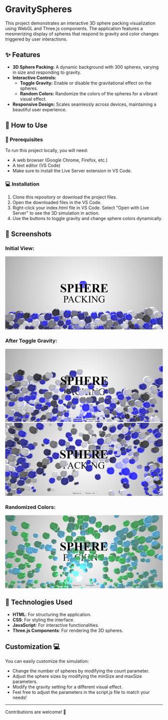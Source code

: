 #  GravitySpheres

This project demonstrates an interactive 3D sphere packing visualization using WebGL and Three.js components. The application features a mesmerizing display of spheres that respond to gravity and color changes triggered by user interactions.

## ✨ Features

- **3D Sphere Packing:** A dynamic background with 300 spheres, varying in size and responding to gravity.
- **Interactive Controls:**
  - **Toggle Gravity:** Enable or disable the gravitational effect on the spheres.
  - **Random Colors:** Randomize the colors of the spheres for a vibrant visual effect.
- **Responsive Design:** Scales seamlessly across devices, maintaining a beautiful user experience.

<!--## Installation

To run this project locally:-->

## 🚀 How to Use
### 🚨 Prerequisites
To run this project locally, you will need:
- A web browser (Google Chrome, Firefox, etc.)
- A text editor (VS Code)
- Make sure to install the Live Server extension in VS Code.

### 💻 Installation
1. Clone this repository or download the project files.
2. Open  the downloaded files in the VS Code.
3. Right-click your index.html file in VS Code.
   Select "Open with Live Server" to see the 3D simulation in action.
4. Use the buttons to toggle gravity and change sphere colors dynamically.


<!--## Preview
![Project Preview](path_to_image.jpg)
 Add your image path here 

 ## Live Demo

You can see the live demo here: [Sphere Gravity Demo](https://...) -->

## 📸 Screenshots

### Initial View:
![Initial View](./images/1.png)

### After Toggle Gravity:
![Gravity Effect 1](./images/2.png)
![Gravity Effect 2](./images/3.png)

### Randomized Colors:
![Random Colors](./images/4.png)

## 🔧 Technologies Used

- **HTML**: For structuring the application.
- **CSS**: For styling the interface.
- **JavaScript**: For interactive functionalities.
- **Three.js Components**: For rendering the 3D spheres.

## Customization 💻

You can easily customize the simulation:

- Change the number of spheres by modifying the count parameter.
- Adjust the sphere sizes by modifying the minSize and maxSize parameters.
- Modify the gravity setting for a different visual effect.
- Feel free to adjust the parameters in the script.js file to match your needs!

-----------------------------------------------------------------------------------------------------------------------

Contributions are welcome! 🌟
